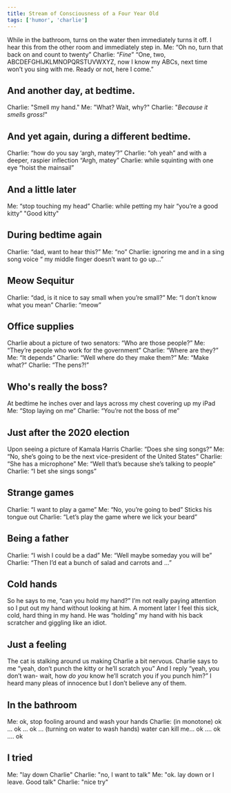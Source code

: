 ```yaml
---
title: Stream of Consciousness of a Four Year Old
tags: ['humor', 'charlie']
---
```


While in the bathroom, turns on the water then immediately turns it off. I hear this from the other room and immediately step in.
Me: “Oh no, turn that back on and count to twenty”
Charlie: “_Fine_”
“One, two, ABCDEFGHIJKLMNOPQRSTUVWXYZ, now I know my ABCs, next time won’t you sing with me. Ready or not, here I come.”

## And another day, at bedtime.
Charlie: "Smell my hand."
Me: "What? Wait, why?"
Charlie: "_Because it smells gross!_"

## And yet again, during a different bedtime.
Charlie: “how do you say ‘argh, matey’?”
Charlie: “oh yeah” and with a deeper, raspier inflection “Argh, matey”
Charlie: while squinting with one eye “hoist the mainsail”

## And a little later
Me: “stop touching my head”
Charlie: while petting my hair “you’re a good kitty”
"Good kitty"

## During bedtime again
Charlie: “dad, want to hear this?”
Me: “no”
Charlie: ignoring me and in a sing song voice “ my middle finger doesn’t want to go up...”

## Meow Sequitur
Charlie: “dad, is it nice to say small when you’re small?”
Me: “I don’t know what you mean”
Charlie: “meow”

## Office supplies
Charlie about a picture of two senators: “Who are those people?”
Me: “They’re people who work for the government”
Charlie: “Where are they?”
Me: “It depends”
Charlie: “Well where do they make them?”
Me: “Make what?”
Charlie: “The pens?!”

## Who's really the boss?
At bedtime he inches over and lays across my chest covering up my iPad
Me: “Stop laying on me”
Charlie: “You’re not the boss of me”

## Just after the 2020 election
Upon seeing a picture of Kamala Harris
Charlie: “Does she sing songs?”
Me: “No, she’s going to be the next vice-president of the United States”
Charlie: “She has a microphone”
Me: “Well that’s because she’s talking to people”
Charlie: “I bet she sings songs”

## Strange games
Charlie: “I want to play a game”
Me: “No, you’re going to bed”
Sticks his tongue out
Charlie: “Let’s play the game where we lick your beard”

## Being a father
Charlie: “I wish I could be a dad”
Me: “Well maybe someday you will be”
Charlie: “Then I’d eat a bunch of salad and carrots and ...”

## Cold hands
So he says to me, “can you hold my hand?”
I’m not really paying attention so I put out my hand without looking at him. A moment later I feel this sick, cold, hard thing in my hand. He was “holding” my hand with his back scratcher and giggling like an idiot.

## Just a feeling
The cat is stalking around us making Charlie a bit nervous.
Charlie says to me “yeah, don’t punch the kitty or he’ll scratch you”
And I reply “yeah, you don’t wan- wait, how _do you_ know he’ll scratch you if you punch him?”
I heard many pleas of innocence but I don’t believe any of them.

## In the bathroom
Me: ok, stop fooling around and wash your hands
Charlie: (in monotone) ok ... ok ... ok ... (turning on water to wash hands) water can kill me... ok .... ok .... ok

## I tried
Me: "lay down Charlie"
Charlie: "no, I want to talk"
Me: "ok. lay down or I leave. Good talk"
Charlie: "nice try"
